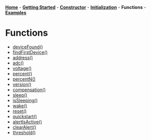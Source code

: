 [**Home**](https://porrey.github.io/max1704x) -
[**Getting Started**](https://porrey.github.io/max1704x/getting-started) -
[**Constructor**](https://porrey.github.io/max1704x/constructor) -
[**Initialization**](https://porrey.github.io/max1704x/initialization) -
**Functions** -
[**Examples**](https://porrey.github.io/max1704x/examples)
# Functions
* [deviceFound()](https://porrey.github.io/max1704x/functions/deviceFound)
* [findFirstDevice()](https://porrey.github.io/max1704x/functions/findFirstDevice)
* [address()](https://porrey.github.io/max1704x/functions/address)
* [adc()](https://porrey.github.io/max1704x/functions/adc)
* [voltage()](https://porrey.github.io/max1704x/functions/voltage)
* [percent()](https://porrey.github.io/max1704x/functions/percent)
* [percentN()](https://porrey.github.io/max1704x/functions/percentN)
* [version()](https://porrey.github.io/max1704x/functions/version)
* [compensation()](https://porrey.github.io/max1704x/functions/compensation)
* [sleep()](https://porrey.github.io/max1704x/functions/sleep)
* [isSleeping()](https://porrey.github.io/max1704x/functions/isSleeping)
* [wake()](https://porrey.github.io/max1704x/functions/wake)
* [reset()](https://porrey.github.io/max1704x/functions/reset)
* [quickstart()](https://porrey.github.io/max1704x/functions/quickstart)
* [alertIsActive()](https://porrey.github.io/max1704x/functions/alertIsActive)
* [clearAlert()](https://porrey.github.io/max1704x/functions/clearAlert)
* [threshold()](https://porrey.github.io/max1704x/functions/threshold)
